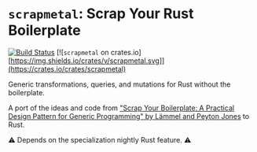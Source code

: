 # `scrapmetal`: Scrap Your Rust Boilerplate

[![Build Status](https://travis-ci.org/fitzgen/scrapmetal.png?branch=master)](https://travis-ci.org/fitzgen/scrapmetal) [![`scrapmetal` on crates.io][https://img.shields.io/crates/v/scrapmetal.svg]](https://crates.io/crates/scrapmetal)

Generic transformations, queries, and mutations for Rust without the
boilerplate.

A port of the ideas and code
from
["Scrap Your Boilerplate: A Practical Design Pattern for Generic Programming" by Lämmel and Peyton Jones](https://www.microsoft.com/en-us/research/wp-content/uploads/2003/01/hmap.pdf) to
Rust.

⚠ Depends on the specialization nightly Rust feature. ⚠
